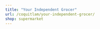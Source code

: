 ```yaml
---
title: "Your Independent Grocer"
url: /coquitlam/your-independent-grocer/
shop: supermarket
---
```

